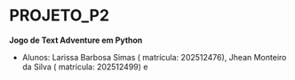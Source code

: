 # PROJETO_P2
**Jogo de Text Adventure em Python**

* Alunos: Larissa Barbosa Simas ( matrícula: 202512476), Jhean Monteiro da Silva ( matrícula: 202512499) e 
